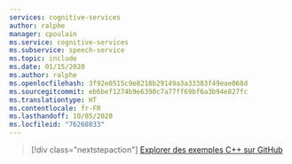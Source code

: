 ```yaml
---
services: cognitive-services
author: ralphe
manager: cpoulain
ms.service: cognitive-services
ms.subservice: speech-service
ms.topic: include
ms.date: 01/15/2020
ms.author: ralphe
ms.openlocfilehash: 3f92e0515c9e8218b29149a3a33383f49eae068d
ms.sourcegitcommit: eb6bef1274b9e6390c7a77ff69bf6a3b94e827fc
ms.translationtype: HT
ms.contentlocale: fr-FR
ms.lasthandoff: 10/05/2020
ms.locfileid: "76268033"
---
```

> [!div class="nextstepaction"]
> [Explorer des exemples C++ sur GitHub](https://aka.ms/speech/github-cpp)
